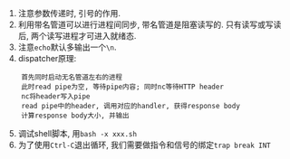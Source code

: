 1. 注意参数传递时, 引号的作用.
2. 利用带名管道可以进行进程间同步, 带名管道是阻塞读写的. 只有读写或写读后, 两个读写进程才可进入就绪态.
3. 注意`echo`默认多输出一个`\n`.
4. dispatcher原理:  
```
    首先同时启动无名管道左右的进程
    此时read pipe为空, 等待pipe内容; 同时nc等待HTTP header
    nc将header写入pipe
    read pipe中的header, 调用对应的handler, 获得response body
    计算response body大小, 并输出
```
5. 调试shell脚本, 用`bash -x xxx.sh`
6. 为了使用`Ctrl-C`退出循环, 我们需要做指令和信号的绑定`trap break INT`
